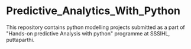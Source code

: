 # Predictive_Analytics_With_Python

This repository contains python modelling projects submitted as a part of "Hands-on predictive Analysis with python" programme at SSSIHL, puttaparthi.
